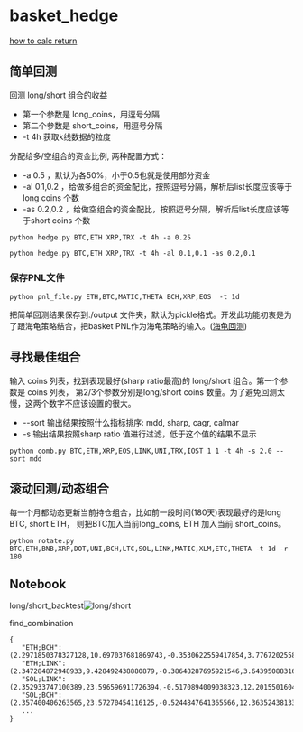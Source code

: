 # basket_hedge

[how to calc return](https://romanorac.github.io/cryptocurrency/analysis/2017/12/29/cryptocurrency-analysis-with-python-part3.html )


## 简单回测

回测 long/short 组合的收益

* 第一个参数是 long_coins，用逗号分隔
* 第二个参数是 short_coins，用逗号分隔
* -t 4h 获取k线数据的粒度

分配给多/空组合的资金比例, 两种配置方式：
* -a 0.5 ，默认为各50%，小于0.5也就是使用部分资金
* -al 0.1,0.2 ，给做多组合的资金配比，按照逗号分隔，解析后list长度应该等于long coins 个数
* -as 0.2,0.2 ，给做空组合的资金配比，按照逗号分隔，解析后list长度应该等于short coins 个数


```python hedge.py BTC,ETH XRP,TRX -t 4h -a 0.25```


```python hedge.py BTC,ETH XRP,TRX -t 4h -al 0.1,0.1 -as 0.2,0.1```


###  保存PNL文件

```python pnl_file.py ETH,BTC,MATIC,THETA BCH,XRP,EOS  -t 1d```

把简单回测结果保存到./output 文件夹，默认为pickle格式。开发此功能初衷是为了跟海龟策略结合，把basket PNL作为海龟策略的输入。([海龟回测](https://github.com/bricks-dev/backtesting))
## 寻找最佳组合

输入 coins 列表，找到表现最好(sharp ratio最高)的 long/short 组合。第一个参数是 coins 列表， 第2/3个参数分别是long/short coins 数量。为了避免回测太慢，这两个数字不应该设置的很大。 

* --sort 输出结果按照什么指标排序: mdd, sharp, cagr, calmar
* -s 输出结果按照sharp ratio 值进行过滤，低于这个值的结果不显示

```python comb.py BTC,ETH,XRP,EOS,LINK,UNI,TRX,IOST 1 1 -t 4h -s 2.0 --sort mdd```


## 滚动回测/动态组合

每一个月都动态更新当前持仓组合，比如前一段时间(180天)表现最好的是long BTC, short ETH， 则把BTC加入当前long_coins, ETH 加入当前 short_coins。 

```python rotate.py BTC,ETH,BNB,XRP,DOT,UNI,BCH,LTC,SOL,LINK,MATIC,XLM,ETC,THETA -t 1d -r 180```


<h2>Notebook</h2>


long/short_backtest![long/short](https://user-images.githubusercontent.com/5565266/128318646-5772fbbf-3934-4d48-95bd-bea6884a0449.png)



find_combination

```
{
   "ETH;BCH":(2.2971850378327128,10.697037681869743,-0.3530622559417854,3.776720255855218,3.539042150808071),
   "ETH;LINK":(2.347284872948933,9.428492438880879,-0.38648287695921546,3.643950883166892,3.4593249749661985),
   "SOL;LINK":(2.352933747100389,23.596596911726394,-0.5170894009038323,12.20155016045382,8.048418673530698),
   "SOL;BCH":(2.357400406263565,23.57270454116125,-0.5244847641365566,12.363524381331697,8.128135849372569),
   ...
}
```




